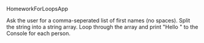HomeworkForLoopsApp

Ask the user for a comma-seperated list of first names (no spaces).
Split the string into a string array. Loop through the array and print
"Hello <name>" to the Console for each person.